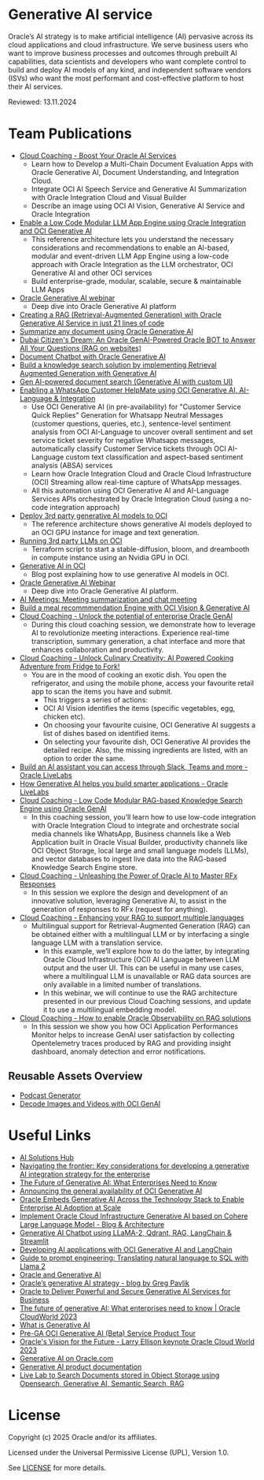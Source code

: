 # Generative AI service
 
Oracle’s AI strategy is to make artificial intelligence (AI) pervasive across its cloud applications and cloud infrastructure. We serve business users who want to improve business processes and outcomes through prebuilt AI capabilities, data scientists and developers who want complete control to build and deploy AI models of any kind, and independent software vendors (ISVs) who want the most performant and cost-effective platform to host their AI services.
 
Reviewed: 13.11.2024
 
# Team Publications

- [Cloud Coaching - Boost Your Oracle AI Services](https://youtu.be/VVWTqqlIEhg)
    - Learn how to Develop a Multi-Chain Document Evaluation Apps with Oracle Generative AI, Document Understanding, and Integration Cloud.
    - Integrate OCI AI Speech Service and Generative AI Summarization with Oracle Integration Cloud and Visual Builder
    - Describe an image using OCI AI Vision, Generative AI Service and Oracle Integration
- [Enable a Low Code Modular LLM App Engine using Oracle Integration and OCI Generative AI](https://docs.oracle.com/en/solutions/oci-generative-ai-integration/index.html)
    - This reference architecture lets you understand the necessary considerations and recommendations to enable an AI-based, modular and event-driven  LLM App Engine using a low-code approach with Oracle Integration as the LLM orchestrator, OCI Generative AI and other OCI services
    - Build enterprise-grade, modular, scalable, secure & maintainable LLM Apps
- [Oracle Generative AI webinar](https://go.oracle.com/LP=138234?elqCampaignId=489428&src1=:so:ch:or:dg::::&SC=:so:ch:or:dg::::&pcode=WWMK230822P00010)
    - Deep dive into Oracle Generative AI platform
- [Creating a RAG (Retrieval-Augmented Generation) with Oracle Generative AI Service in just 21 lines of code](https://github.com/oracle-devrel/technology-engineering/tree/main/ai/generative-ai-service/rag-genai)
- [Summarize any document using Oracle Generative AI](https://www.youtube.com/watch?v=6A3KGyKy91Q)
- [Dubai Citizen's Dream: An Oracle GenAI-Powered Oracle BOT to Answer All Your Questions (RAG on websites)](https://www.youtube.com/watch?v=5Y_k1r34Mp0)
- [Document Chatbot with Oracle Generative AI](https://www.youtube.com/watch?v=vyJAZvYKY34) 
- [Build a knowledge search solution by implementing Retrieval Augmented Generation with Generative AI](https://www.youtube.com/watch?v=lJptksR5omo&t=1530s)
- [Gen AI-powered document search (Generative AI with custom UI)](https://youtu.be/vyJAZvYKY34)
- [Enabling a WhatsApp Customer HelpMate using OCI Generative AI, AI-Language & Integration](https://youtu.be/ryo3wVB_69E?si=SxSuTVawoRcbhReU)
    - Use OCI Generative AI (in pre-availability) for "Customer Service Quick Replies" Generation for Whatsapp Neutral Messages (customer questions, queries, etc.), sentence-level sentiment analysis from OCI AI-Language to uncover overall sentiment and set service ticket severity for negative Whatsapp messages, automatically classify Customer Service tickets through OCI AI-Language custom text classification and aspect-based sentiment analysis (ABSA) services
    - Learn how Oracle Integration Cloud and Oracle Cloud Infrastructure (OCI) Streaming allow real-time capture of WhatsApp messages.
    - All this automation using OCI Generative AI and AI-Language Services APIs orchestrated by Oracle Integration Cloud (using a no-code integration approach)
- [Deploy 3rd party generative AI models to OCI](https://docs.oracle.com/en/solutions/deploy-generative-ai-to-oci/index.html#GUID-5567B1F2-4733-4D9C-B4BE-5B5429CA8C02)
    - The reference architecture shows generative AI models deployed to an OCI GPU instance for image and text generation.
- [Running 3rd party LLMs on OCI](https://github.com/oracle-devrel/oci-generative-ai)
    - Terraform script to start a stable-diffusion, bloom, and dreambooth in compute instance using an Nvidia GPU in OCI.
- [Generative AI in OCI](https://medium.com/oracledevs/generative-ai-in-oci-c0467e1a68f7)
    - Blog post explaining how to use generative AI models in OCI.
- [Oracle Generative AI Webinar](https://go.oracle.com/LP=138234?elqCampaignId=489428&src1=:so:ch:or:dg::::&SC=:so:ch:or:dg::::&pcode=WWMK230822P00010)
    - Deep dive into Oracle Generative AI platform.
- [AI Meetings: Meeting summarization and chat meeting](https://www.oracle.com/artificial-intelligence/automate-meeting-transcriptions/)
- [Build a meal recommmendation Engine with OCI Vision & Generative AI](https://www.oracle.com/artificial-intelligence/build-a-meal-recommendation-engine-with-ai/)
- [Cloud Coaching - Unlock the potential of enterprise Oracle GenAI](https://www.youtube.com/watch?v=dtvP0DU7Mdg)
    - During this cloud coaching session, we demonstrate how to leverage AI to revolutionize meeting interactions. Experience real-time transcription, summary generation, a chat interface and more that enhances collaboration and productivity. 
- [Cloud Coaching - Unlock Culinary Creativity: AI Powered Cooking Adventure from Fridge to Fork!](https://www.youtube.com/watch?v=tRVwTLKS4rE&t)
    - You are in the mood of cooking an exotic dish. You open the refrigerator, and using the mobile phone, access your favourite retail app to scan the items you have and submit. 
      -  This triggers a series of actions:
      -  OCI AI Vision identifies the items (specific vegetables, egg, chicken etc).
      -  On choosing your favourite cuisine, OCI Generative AI suggests a list of dishes based on identified items.
      -  On selecting your favourite dish, OCI Generative AI provides the detailed recipe. Also, the missing ingredients are listed, with an option to order the same. 
- [Build an AI assistant you can access through Slack, Teams and more  - Oracle LiveLabs](https://livelabs.oracle.com/pls/apex/dbpm/r/livelabs/view-workshop?wid=4015)
- [How Generative AI helps you build smarter applications - Oracle LiveLabs](https://apexapps.oracle.com/pls/apex/f?p=133:180:109475216202632::::wid:4016)
- [Cloud Coaching - Low Code Modular RAG-based Knowledge Search Engine using Oracle GenAI](https://www.youtube.com/watch?v=KkVomurY_0Q)
    - In this coaching session, you’ll learn how to use low-code integration with Oracle Integration Cloud to integrate and orchestrate social media channels like WhatsApp, Business channels like a Web Application built in Oracle Visual Builder, productivity channels like OCI Object Storage, local large and small language models (LLMs), and vector databases to ingest live data into the RAG-based Knowledge Search Engine store. 
- [Cloud Coaching - Unleashing the Power of Oracle AI to Master RFx Responses](https://www.youtube.com/watch?v=0Z-gBTgUTRM)
  - In this session we explore the design and development of an innovative solution, leveraging Generative AI, to assist in the generation of responses to RFx (request for anything). 
- [Cloud Coaching - Enhancing your RAG to support multiple languages](https://www.youtube.com/watch?v=1wyvWOI-Vig)
    - Multilingual support for Retrieval-Augmented Generation (RAG) can be obtained either with a multilingual LLM or by interfacing a single language LLM with a translation service.
      - In this example, we’ll explore how to do the latter, by integrating Oracle Cloud Infrastructure (OCI) AI Language between LLM output and the user UI. This can be useful in many use cases, where a multilingual LLM is unavailable or RAG data sources are only available in a limited number of translations.
      - In this webinar, we will continue to use the RAG architecture presented in our previous Cloud Coaching sessions, and update it to use a multilingual embedding model.
- [Cloud Coaching - How to enable Oracle Observability on RAG solutions](https://www.youtube.com/watch?v=VQg3lADHwu8)
    - In this session we show you how OCI Application Performances Monitor helps to increase GenAI user satisfaction by collecting Opentelemetry traces produced by RAG and providing insight dashboard, anomaly detection and error notifications. 

## Reusable Assets Overview
- [Podcast Generator](https://github.com/oracle-devrel/technology-engineering/tree/main/ai/ai-speech/podcast-generator)
- [Decode Images and Videos with OCI GenAI](https://github.com/oracle-devrel/technology-engineering/tree/main/ai/generative-ai-service/decode-Images-and-Videos-with-OCI-GenAI)

# Useful Links

- [AI Solutions Hub](https://www.oracle.com/artificial-intelligence/solutions/)
- [Navigating the frontier: Key considerations for developing a generative AI integration strategy for the enterprise](https://blogs.oracle.com/ai-and-datascience/post/considerations-generative-ai-integration-strategy)
- [The Future of Generative AI: What Enterprises Need to Know](https://blogs.oracle.com/ai-and-datascience/post/future-generative-ai-what-enterprises-need-to-know) 
- [Announcing the general availability of OCI Generative AI](https://blogs.oracle.com/ai-and-datascience/post/ga-oci-generative-ai)
- [Oracle Embeds Generative AI Across the Technology Stack to Enable Enterprise AI Adoption at Scale](https://www.oracle.com/news/announcement/oracle-announces-availability-oci-generative-ai-service-2024-01-23/)
- [Implement Oracle Cloud Infrastructure Generative AI based on Cohere Large Language Model - Blog & Architecture](https://docs.oracle.com/en/solutions/oci-generative-ai-llm/index.html#GUID-76987F35-F646-40CF-9CF2-42724BA57191)
- [Generative AI Chatbot using LLaMA-2, Qdrant, RAG, LangChain & Streamlit](https://blogs.oracle.com/ai-and-datascience/post/ai-chatbot-llama2-qdrant-rag-langchain-streamlit)
- [Developing AI applications with OCI Generative AI and LangChain](https://blogs.oracle.com/ai-and-datascience/post/developing-ai-apps-oci-generative-ai-langchain)
- [Guide to prompt engineering: Translating natural language to SQL with Llama 2](https://blogs.oracle.com/ai-and-datascience/post/prompt-engineering-natural-language-sql-llama2)
- [Oracle and Generative AI](https://docs.oracle.com/en-us/iaas/Content/Resources/Assets/whitepapers/oracle-and-generative-ai.pdf)
- [Oracle’s generative AI strategy - blog by Greg Pavlik](https://blogs.oracle.com/ai-and-datascience/post/generative-ai-strategy)
- [Oracle to Deliver Powerful and Secure Generative AI Services for Business](https://www.oracle.com/news/announcement/oracle-to-deliver-powerful-and-secure-generative-ai-service-for-business-2023-06-13/)
- [The future of generative AI: What enterprises need to know | Oracle CloudWorld 2023](https://www.youtube.com/watch?v=qcHpu6WA-k8&t=3s)
- [What is Generative AI](https://www.youtube.com/watch?v=pWNAtUwnBS8&t=3s)
- [Pre-GA OCI Generative AI (Beta) Service Product Tour](https://www.youtube.com/watch?v=1tnTyCp3GdY)
- [Oracle's Vision for the Future - Larry Ellison keynote Oracle Cloud World 2023](https://www.youtube.com/watch?v=63DmgBN1rSI)
- [Generative AI on Oracle.com](https://www.oracle.com/artificial-intelligence/generative-ai/)
- [Generative AI product documentation](https://docs.oracle.com/en-us/iaas/Content/generative-ai/home.htm)
- [Live Lab to Search Documents stored in Object Storage using Opensearch, Generative AI, Semantic Search, RAG](https://apexapps.oracle.com/pls/apex/r/dbpm/livelabs/run-workshop?p210_wid=3762&p210_wec=&session=114913007746363)

# License

Copyright (c) 2025 Oracle and/or its affiliates.

Licensed under the Universal Permissive License (UPL), Version 1.0.

See [LICENSE](https://github.com/oracle-devrel/technology-engineering/blob/main/LICENSE) for more details.
